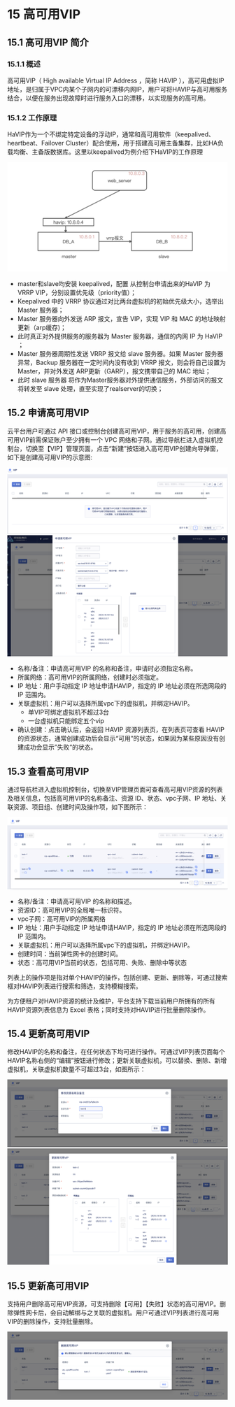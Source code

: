 # 15 高可用VIP

##  15.1 高可用VIP 简介

### 15.1.1 概述

高可用VIP（ High available Virtual IP Address ，简称 HAVIP ），高可用虚拟IP地址，是归属于VPC内某个子网内的可漂移内网IP，用户可将HAVIP与高可用服务结合，以便在服务出现故障时进行服务入口的漂移，以实现服务的高可用。

### 15.1.2 工作原理

HaVIP作为一个不绑定特定设备的浮动IP，通常和高可用软件（keepalived、heartbeat、Failover Cluster）配合使用，用于搭建高可用主备集群，比如HA负载均衡、主备版数据库。这里以keepalived为例介绍下HaVIP的工作原理

![havip](../images/userguide/havip.png)

* master和slave均安装 keepalived，配置 从控制台申请出来的HaVIP 为 VRRP VIP，分别设置优先级（priority值）；
* Keepalived 中的 VRRP 协议通过对比两台虚拟机的初始优先级大小，选举出 Master 服务器；
* Master 服务器向外发送 ARP 报文，宣告 VIP，实现 VIP 和 MAC 的地址映射更新（arp缓存)；
* 此时真正对外提供服务的服务器为 Master 服务器，通信的内网 IP 为 HaVIP ；
* Master 服务器周期性发送 VRRP 报文给 slave 服务器。如果 Master 服务器异常，Backup 服务器在一定时间内没有收到 VRRP 报文，则会将自己设置为 Master，并对外发送 ARP更新（GARP），报文携带自己的 MAC 地址；
* 此时 slave 服务器 将作为Master服务器对外提供通信服务，外部访问的报文将转发至 slave 处理，直至实现了realserver的切换；

## 15.2 申请高可用VIP 

云平台用户可通过 API 接口或控制台创建高可用VIP，用于服务的高可用，创建高可用VIP前需保证账户至少拥有一个 VPC 网络和子网。通过导航栏进入虚拟机控制台，切换至【VIP】管理页面，点击“新建”按钮进入高可用VIP创建向导弹窗，如下是创建高可用VIP的示意图:

![createVIP](../images/userguide/createVIP1.png)
![createVIP](../images/userguide/createVIP2.png)

* 名称/备注：申请高可用VIP 的名称和备注，申请时必须指定名称。
* 所属网络：高可用VIP的所属网络，创建时必须指定。
* IP 地址：用户手动指定 IP 地址申请HAVIP，指定的 IP 地址必须在所选网段的 IP 范围内。
* 关联虚拟机：用户可以选择所属vpc下的虚拟机，并绑定HAVIP。
  * 单VIP可绑定虚拟机不超过3台
  * 一台虚拟机只能绑定五个vip
* 确认创建：点击确认后，会返回 HAVIP 资源列表页，在列表页可查看 HAVIP 的资源状态，通常创建成功后会显示“可用”的状态，如果因为某些原因没有创建成功会显示”失败“的状态。

## 15.3 查看高可用VIP 
通过导航栏进入虚拟机控制台，切换至VIP管理页面可查看高可用VIP资源的列表及相关信息，包括高可用VIP的名称备注、资源 ID、状态、vpc子网、IP 地址、关联资源、项目组、创建时间及操作项，如下图所示：

![VIPList](../images/userguide/VIPList.png)

* 名称/备注：申请高可用VIP 的名称和描述。
* 资源ID：高可用VIP的全局唯一标识符。
* vpc子网：高可用VIP的所属网络
* IP 地址：用户手动指定 IP 地址申请HAVIP，指定的 IP 地址必须在所选网段的 IP 范围内。
* 关联虚拟机：用户可以选择所属vpc下的虚拟机，并绑定HAVIP。
* 创建时间：当前弹性网卡的创建时间。
* 状态：高可用VIP当前的状态，包括可用、失败、删除中等状态

列表上的操作项是指对单个HAVIP的操作，包括创建、更新、删除等，可通过搜索框对HAVIP列表进行搜索和筛选，支持模糊搜索。

为方便租户对HAVIP资源的统计及维护，平台支持下载当前用户所拥有的所有HAVIP资源列表信息为 Excel 表格；同时支持对HAVIP进行批量删除操作。

## 15.4 更新高可用VIP 
修改HAVIP的名称和备注，在任何状态下均可进行操作。可通过VIP列表页面每个HAVIP名称右侧的“编辑”按钮进行修改；更新关联虚拟机，可以替换、删除、新增虚拟机，关联虚拟机数量不可超过3台，如图所示：

![updateVIP1](../images/userguide/updateVIP1.png)
![updateVIP2](../images/userguide/updateVIP2.png)

## 15.5 更新高可用VIP
支持用户删除高可用VIP资源，可支持删除【可用】【失败】状态的高可用VIP。删除弹性网卡后，会自动解绑与之关联的虚拟机。用户可通过VIP列表进行高可用VIP的删除操作，支持批量删除。

![deleteVIP](../images/userguide/deleteVIP.png)